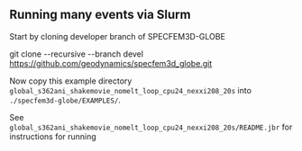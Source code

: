 ## Running many events via Slurm

Start by cloning developer branch of SPECFEM3D-GLOBE
  
git clone --recursive --branch devel https://github.com/geodynamics/specfem3d_globe.git

Now copy this example directory `global_s362ani_shakemovie_nomelt_loop_cpu24_nexxi208_20s` into `./specfem3d-globe/EXAMPLES/`.

See `global_s362ani_shakemovie_nomelt_loop_cpu24_nexxi208_20s/README.jbr` for instructions for running

